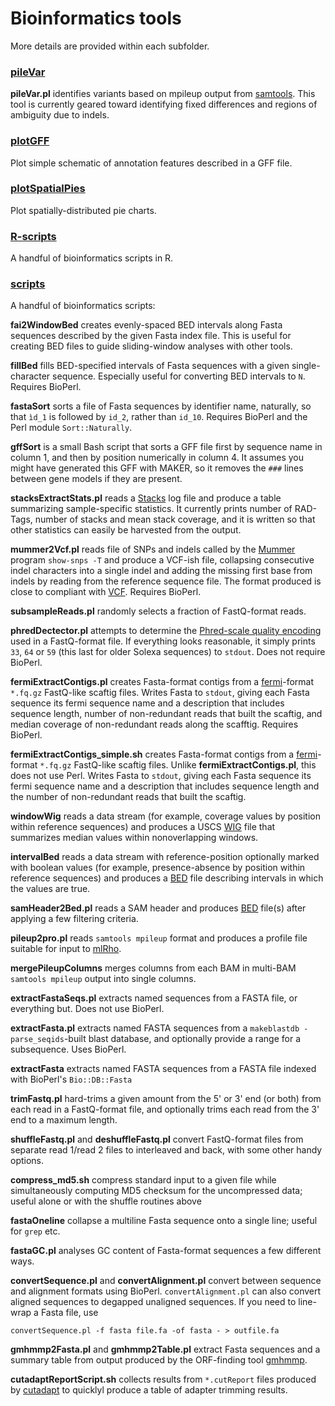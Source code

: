 Bioinformatics tools
====================

More details are provided within each subfolder.

### [pileVar](https://github.com/douglasgscofield/bioinfo/tree/master/pileVar)

**pileVar.pl** identifies variants based on mpileup output from
[samtools](http://samtools.sourcefourge.net).  This tool is currently geared
toward identifying fixed differences and regions of ambiguity due to indels.


### [plotGFF](https://github.com/douglasgscofield/bioinfo/tree/master/plotGFF)

Plot simple schematic of annotation features described in a GFF file.


### [plotSpatialPies](https://github.com/douglasgscofield/bioinfo/tree/master/plotSpatialPies)

Plot spatially-distributed pie charts.


### [R-scripts](https://github.com/douglasgscofield/bioinfo/tree/master/R-scripts)

A handful of bioinformatics scripts in R.


### [scripts](https://github.com/douglasgscofield/bioinfo/tree/master/scripts)

A handful of bioinformatics scripts:

**fai2WindowBed**
 creates evenly-spaced BED intervals along Fasta sequences described by the given Fasta index file.  This is useful for creating BED files to guide sliding-window analyses with other tools.

**fillBed**
 fills BED-specified intervals of Fasta sequences with a given single-character sequence.  Especially useful for converting BED intervals to `N`.  Requires BioPerl.

**fastaSort**
 sorts a file of Fasta sequences by identifier name, naturally, so that `ìd_1` is followed by `id_2`, rather than `id_10`.  Requires BioPerl and the Perl module `Sort::Naturally`.

**gffSort**
 is a small Bash script that sorts a GFF file first by sequence name in column 1, and then by position numerically in column 4.  It assumes you might have generated this GFF with MAKER, so it removes the `###` lines between gene models if they are present.

**stacksExtractStats.pl**
reads a [Stacks][] log file and produce a table summarizing sample-specific statistics.  It currently prints number of RAD-Tags, number of stacks and mean stack coverage, and it is written so that other statistics can easily be harvested from the output.

**mummer2Vcf.pl**
reads file of SNPs and indels called by the [Mummer][] program `show-snps -T` and produce a VCF-ish file, collapsing consecutive indel characters into a single indel and adding the missing first base from indels by reading from the reference sequence file.  The format produced is close to compliant with [VCF][].  Requires BioPerl.

**subsampleReads.pl**
randomly selects a fraction of FastQ-format reads.

**phredDectector.pl**
attempts to determine the [Phred-scale quality encoding](http://en.wikipedia.org/wiki/FASTQ_format) used in a FastQ-format file.  If everything looks reasonable, it simply prints `33`, `64` or `59` (this last for older Solexa sequences) to `stdout`.  Does not require BioPerl.

**fermiExtractContigs.pl**
creates Fasta-format contigs from a [fermi][]-format `*.fq.gz` FastQ-like scaftig files.  Writes Fasta to `stdout`, giving each Fasta sequence its fermi sequence name and a description that includes sequence length, number of non-redundant reads that built the scaftig, and median coverage of non-redundant reads along the scafftig.  Requires BioPerl.

**fermiExtractContigs_simple.sh**
creates Fasta-format contigs from a [fermi][]-format `*.fq.gz` FastQ-like scaftig files.  Unlike **fermiExtractContigs.pl**, this does not use Perl.  Writes Fasta to `stdout`, giving each Fasta sequence its fermi sequence name and a description that includes sequence length and the number of non-redundant reads that built the scaftig.

**windowWig**
reads a data stream (for example, coverage values by position within reference sequences) and
produces a USCS [WIG][] file that summarizes median values within nonoverlapping windows. 

**intervalBed**
reads a data stream with reference-position optionally marked with boolean values (for example, 
presence-absence by position within reference sequences) and produces a [BED][] file 
describing intervals in which the values are true.

**samHeader2Bed.pl** 
reads a SAM header and produces [BED][] file(s) after applying a few filtering criteria.

**pileup2pro.pl**
reads `samtools mpileup` format and produces a profile file suitable for input to [mlRho][].

**mergePileupColumns**
merges columns from each BAM in multi-BAM `samtools mpileup` output into single columns.

**extractFastaSeqs.pl**
extracts named sequences from a FASTA file, or everything but.  Does not use BioPerl.

**extractFasta.pl**
extracts named FASTA sequences from a `makeblastdb -parse_seqids`-built blast database, and optionally provide a range for a subsequence.  Uses BioPerl.

**extractFasta**
extracts named FASTA sequences from a FASTA file indexed with BioPerl's `Bio::DB::Fasta`

**trimFastq.pl**
hard-trims a given amount from the 5' or 3' end (or both) from each read in a FastQ-format file, and optionally trims each read from the 3' end to a maximum length.

**shuffleFastq.pl** and **deshuffleFastq.pl**
convert FastQ-format files from separate read 1/read 2 files to interleaved and back, with some other handy options.

**compress_md5.sh**
compress standard input to a given file while simultaneously computing MD5 checksum for the uncompressed data; useful alone or with the shuffle routines above

**fastaOneline**
collapse a multiline Fasta sequence onto a single line; useful for `grep` etc.

**fastaGC.pl**
analyses GC content of Fasta-format sequences a few different ways.

**convertSequence.pl** and **convertAlignment.pl**
convert between sequence and alignment formats using BioPerl.  `convertAlignment.pl` can also convert aligned sequences to degapped unaligned sequences.  If you need to line-wrap a Fasta file, use

    convertSequence.pl -f fasta file.fa -of fasta - > outfile.fa

**gmhmmp2Fasta.pl** and **gmhmmp2Table.pl**
extract Fasta sequences and a summary table from output produced by the ORF-finding tool [gmhmmp][].

**cutadaptReportScript.sh**
collects results from `*.cutReport` files produced by [cutadapt][] to quicklyl produce a table of adapter trimming results.

[WIG]:  http://genome.ucsc.edu/goldenPath/help/wiggle.html
[Stacks]:  http://creskolab.uoregon.edu/stacks/
[Mummer]:  http://mummer.sourceforge.net
[VCF]:  http://www.1000genomes.org/wiki/Analysis/Variant%20Call%20Format/vcf-variant-call-format-version-41
[fermi]:  https://github.com/lh3/fermi
[BED]:  http://genome.ucsc.edu/FAQ/FAQformat.html#format1
[mlRho]:  http://guanine.evolbio.mpg.de/mlRho
[velvet]: http://www.ebi.ac.uk/~zerbino/velvet
[gmhmmp]: http://www.genepro.com/Manuals/EuGM/EuGM_usage.aspx
[cutadapt]: https://code.google.com/p/cutadapt/
